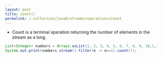 ```yaml
---
layout: post
title: count()
permalink: /:collection/java8/streams/operations/count
---
```


* Count is a terminal operation returning the number of elements in the stream as a long.

```java
List<Integer> numbers = Arrays.asList(1, 2, 3, 4, 5, 6, 7, 8, 9, 10,1,2,3,1,1,1);
System.out.print(numbers.stream().filter(e -> e==1).count());
```
